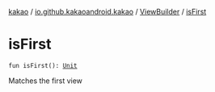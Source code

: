 [kakao](../../index.md) / [io.github.kakaoandroid.kakao](../index.md) / [ViewBuilder](index.md) / [isFirst](./is-first.md)

# isFirst

`fun isFirst(): `[`Unit`](https://kotlinlang.org/api/latest/jvm/stdlib/kotlin/-unit/index.html)

Matches the first view

